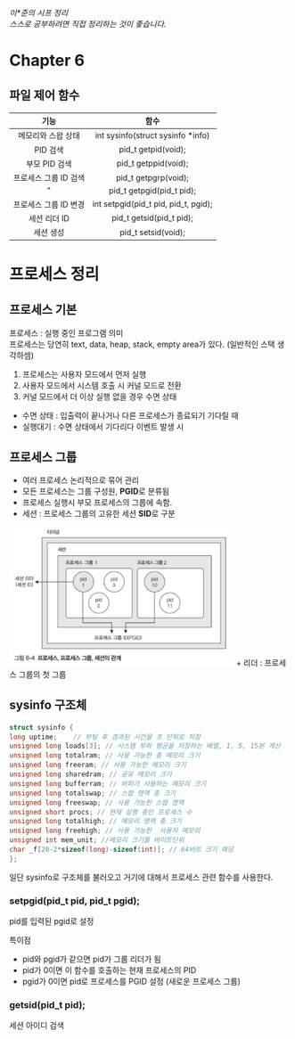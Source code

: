 ###### 이*준의 시프 정리 <br> 스스로 공부하려면 직접 정리하는 것이 좋습니다.

# Chapter 6
##  파일 제어 함수
|기능|함수|
|:-:|:-:|
| 메모리와 스왑 상태 | int sysinfo(struct sysinfo *info) |
| PID 검색 | pid_t getpid(void); |
| 부모 PID 검색 | pid_t getppid(void); |
| 프로세스 그룹 ID 검색 | pid_t getpgrp(void); |
| " | pid_t getpgid(pid_t pid); |
| 프로세스 그룹 ID 변경 | int setpgid(pid_t pid, pid_t, pgid); |
| 세션 리더 ID | pid_t getsid(pid_t pid); |
| 세션 생성 | pid_t setsid(void); |



# 프로세스 정리
## 프로세스 기본
프로세스 : 실행 중인 프로그램 의미<br>
프로세스는 당연히 text, data, heap, stack, empty area가 있다. (일반적인 스택 생각하셈)<br>

1. 프로세스는 사용자 모드에서 먼저 실행
2. 사용자 모드에서 시스템 호출 시 커널 모드로 전환
3. 커널 모드에서 더 이상 실행 없을 경우 수면 상태

+ 수면 상태 : 입출력이 끝나거나 다른 프로세스가 종료되기 기다릴 때
+ 실행대기 : 수면 상태에서 기다리다 이벤트 발생 시 

## 프로세스 그룹
+ 여러 프로세스 논리적으로 묶어 관리
+ 모든 프로세스는 그룹 구성원, **PGID**로 분류됨
+ 프로세스 실행시 부모 프로세스의 그룹에 속함. 
+ 세션 : 프로세스 그룹의 고유한 세션 **SID**로 구분

<img src="pic/process_compare.png" width=80%>
+ 리더 : 프로세스 그룹의 첫 그룹



## sysinfo 구조체
```c
struct sysinfo {
long uptime;    // 부팅 후 경과된 시간을 초 단위로 저장
unsigned long loads[3]; // 시스템 부하 평균을 저장하는 배열, 1, 5, 15분 계산
unsigned long totalram; // 사용 가능한 총 메모리 크기
unsigned long freeram; // 사용 가능한 메모리 크기
unsigned long sharedram; // 공유 메모리 크기
unsigned long bufferram; // 버퍼가 사용하는 메모리 크기 
unsigned long totalswap; // 스왑 영역 총 크기
unsigned long freeswap; // 사용 가능한 스왑 영역
unsigned short procs; // 현재 실행 중인 프로세스 수
unsigned long totalhigh; // 메모리 영역 총 크기
unsigned long freehigh; // 사용 가능한  사용자 메모리
unsigned int mem_unit; //메모리 크기를 바이트단위
char _f[20-2*sizeof(long)-sizeof(int)]; // 64비트 크기 패딩
};
```

일단 sysinfo로 구조체를 불러오고 거기에 대해서 프로세스 관련 함수를 사용한다.

### setpgid(pid_t pid, pid_t pgid);
pid를 입력된 pgid로 설정

특이점 
+ pid와 pgid가 같으면 pid가 그룹 리더가 됨
+ pid가 0이면 이 함수를 호출하는 현재 프로세스의 PID
+ pgid가 0이면 pid로 프로세스를 PGID 설정 (새로운 프로세스 그룹)

### getsid(pid_t pid);
세션 아이디 검색